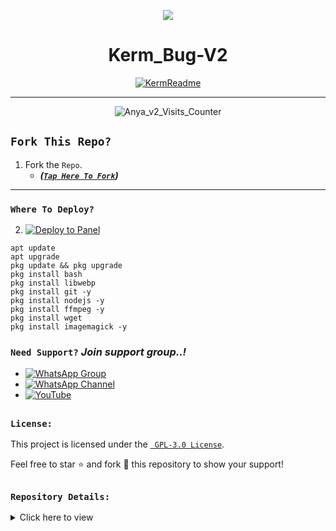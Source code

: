 <p align="center">
    <img src="https://raw.githubusercontent.com/andreasbm/readme/master/assets/lines/colored.png">
</p>

<h1 align="center">Kerm_Bug-V2</h1>

<p align="center">
  <a href="https://github.com/Kgtech-cmr"><img src="http://readme-typing-svg.herokuapp.com?color=FFFFFF&center=true&vCenter=true&multiline=false&lines=Kerm+Bug+v2+MultiDevice;New+Plugin+Base+Modification;Developed+by+Kg~Tech;Give+star+and+forks+this+Repo+🌟" alt="KermReadme"></a>
</p>

---

<p align="center"><img src="https://moe-counter.glitch.me/get/@Anya_v2-Md?theme=gelbooru" alt="Anya_v2_Visits_Counter" /></p>

##
## `Fork This Repo?`
  1. Fork the `Repo`.
     - ***([`Tap Here To Fork`](https://github.com/Kgtech-cmr/Kerm-Bug-V2/fork))***

---

### `Where To Deploy?`

2. [![Deploy to Panel](https://render.com/images/deploy-to-panel-button.svg)](https://bot-hosting.net)

 ```
apt update
apt upgrade
pkg update && pkg upgrade
pkg install bash
pkg install libwebp
pkg install git -y
pkg install nodejs -y 
pkg install ffmpeg -y 
pkg install wget
pkg install imagemagick -y
```

### `Need Support?` ***Join support group..!***

  - [![WhatsApp Group](https://img.shields.io/badge/WhatsApp-25D366?style=for-the-badge&logo=whatsapp&logoColor=white)](https://chat.whatsapp.com/L5MM9j04Caz4y2EZHRnD1Z)
   - [![WhatsApp Channel](https://img.shields.io/badge/WhatsApp-25D366?style=for-the-badge&logo=whatsapp&logoColor=white)](https://whatsapp.com/channel/0029Vafn6hc7DAX3fzsKtn45)
   - [![YouTube](https://img.shields.io/badge/YouTube-FF0000?style=for-the-badge&logo=youtube&logoColor=white)](https://youtube.com/@KermHackTools-s9s)

##

### `License:`

This project is licensed under the [` GPL-3.0 License`](LICENSE).

Feel free to star ⭐ and fork 🍴 this repository to show your support!

##

### `Repository Details:`

<details>
  <summary>Click here to view</summary>

<div align="center">
    
| Owner 👤             | Repo 🤖              | Forks 🍽️             | Stars 🌟            | Language 🗣️        | Licence 🪪              
|----------------------|----------------------|----------------------|---------------------|---------------------|---------------------|
| [![Owner](https://img.shields.io/badge/Author-PikaBotz-red.svg)](https://github.com/Kgtech-cmr) | [![Repository](https://img.shields.io/badge/Repo-Kerm_bug_v2-red.svg)](https://github.com/Kgtech-cmr/Kerm-Bug-V2/) | [![GitHub forks](https://badgen.net/github/forks/Kgtech-cmr/Kerm-Bug-V2/)](https://GitHub.com/Kgtech-cmr/Kerm-Bug-V2/network/) | [![GitHub stars](https://badgen.net/github/stars/Kgtech-cmr/Kerm-Bug-V2)](https://GitHub.com/Kgtech-cmr/Kerm-Bug-V2/stargazers/) | ![JavaScript](https://img.shields.io/badge/javascript-%23323330.svg?style=for-the-badge&logo=javascript&logoColor=%23F7DF1E) | [![GitHub license](https://img.shields.io/github/license/Kgtech-cmr/Kerm-Bug-V2.svg)](https://github.com/Kgtech-cmr/Kerm-Bug-V2/blob/master/LICENSE) 


</div>
</details>
